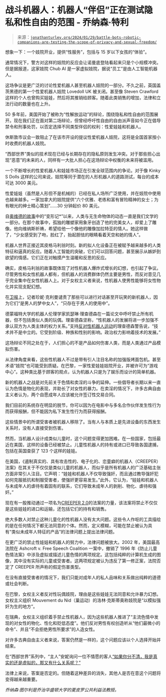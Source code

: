 <!--yml

分类：未分类

日期：2024 年 05 月 27 日 15:19:06

-->

# 战斗机器人：机器人“伴侣”正在测试隐私和性自由的范围 - 乔纳森·特利

> 来源：[`jonathanturley.org/2024/01/29/battle-bots-robotic-companions-are-testing-the-scope-of-privacy-and-sexual-freedom/`](https://jonathanturley.org/2024/01/29/battle-bots-robotic-companions-are-testing-the-scope-of-privacy-and-sexual-freedom/)

想象一下：一个妓院开业，提供“性服务”，包括与 15 岁以下女孩的“体验”。

通常情况下，警方对这样的妓院的反应会让诺曼底登陆看起来只是个小规模冲突。但是据报道，这家妓院 Chub AI 是一家虚拟妓院，据说“员工”是由人工智能机器人。

这场争议是更广泛的讨论性爱机器人甚至机器人妓院的一部分。不久之前，英国盖茨黑德的第一个性爱机器人妓院 Lovedoll UK 被关闭。甚至像 Steven Crawford 这样的个人也曾购买娃娃，然后将其推销给顾客。随着此类销售的增加，法律和立法行动的数量也在上升。

50 多年前，美国开始了被称为“性解放运动”的辩论，围绕隐私和性自由的范围展开。现在我们正在面对第二场辩论，但曾经呼吁性自由的自由派声音如今正在倡导禁令和刑事处罚，以否定选择不同类型伴侣的权利：性爱娃娃和机器人。

休斯敦市议会一致阻止了在该市开设的提议性爱机器人妓院，这将是全国首家按小时收费的机器人妓院。

“西部世界”类似的技术现在已经与长期存在的隐私原则发生冲突。对于那些担心出现“恶意”的未来的人，同样有一大批人担心在这场辩论中权衡的未来将被滥用。

一个不断增长的性爱机器人和娃娃市场正在引发全球范围内的争论。对于像 Kinky S Dolls 这样的公司来说，妓院等同于潜在的人形机器人的道路测试，每台的成本可达 3000 美元。

性爱娃娃（虽然是人形但不是机械的）已经在私人场所广泛使用，并在妓院中使用也越来越多。一家加拿大的妓院提供“六个优雅、老练和富有冒险精神的女士；为有眼光的绅士精心策划”……30 分钟起价 80 美元。

自[奥维德的故事](https://www.theoi.com/Text/OvidMetamorphoses10.html)中的“变形记*”以来，人类与无生命物体的动态一直是我们文学的一部分。在那个故事中，孤独的雕塑家用象牙创造了他的完美女人，却爱上了雕像。他向维纳斯祈祷，希望给他一个像他的雕像加拉特亚的情人。她这样做了，“少女感受到了吻，脸红了，抬起胆怯的眼睛看着天空和她的情人”。

机器人世界正接近其皮格马利翁时刻。新的拟人化设备正在被赋予越来越多的人类特征和逼真的反应。随着人工智能的突破，它们可以回答问题，甚至展示从嫉妒到欲望的情感。它们正在对触摸产生温暖和反思的反应。

确实，皮格马利翁的故事既体现了对性机器人爆炸式增长的幻想，也引起了争议。尽管男性和女性机器人都有，但机器人的消费群体仍然主要是男性，而反对意见几乎完全集中在女性机器人上。对于女权主义者来说，性机器人使男性能够将女性物化并实现支配幻想。

在[卫报](https://www.theguardian.com/technology/2017/apr/27/race-to-build-world-first-sex-robot)上，记者珍妮·克利曼谴责了那些可以进行对话甚至开玩笑的新机器人，因为它们“是男人的梦中女人”，“只存在于男人的使用中”。

德蒙福特大学的机器人伦理学家凯瑟琳·理查德森在一篇论文中呼吁禁止所有机器，但不包括类似人类的玩偶。理查德森坚称，“性机器人的发展将进一步加强不承认双方为人类主体的权力关系。”支持[反对性机器人运动](https://campaignagainstsexrobots.wordpress.com/organising-committee/)的理查德森警告说，“技术并不是中立的。它受到阶级、种族和性别的影响。政治权力影响着技术的发展。”

这场辩论不同之处在于，人们担心的不是产品如何伤害人类，而是人类通过产品模拟伤害。

从法律角度来看，这些性机器人不过是带有引人注目名称的加强版烤面包机。甚至术语“妓院”也可能受到质疑。在巴黎，一家性爱娃娃妓院开业，并被许可为“游戏中心”。这种类比基于顾客的观点，认为机器人只是为了娱乐而设计的简单机器。

新的机器人之战是对先前关于色情和卖淫的斗争的延伸。一些倡导者长期以来一直认为色情是物化的表现，并助长了对女性的暴力。在卖淫的情况下，许多古典自由主义者认为，两个自愿成年人应该被允许签订性交易合同。

我们目前的系统存在明显的脱节，你可以因为在电影中与多名合作伙伴发生性行为而获得报酬，但不能因为私下发生性行为而获得报酬。

这些情景中的所谓受害者被机器人移除了。当有人与本质上是先进设备的东西发生关系时，没有人直接受到伤害。

然而，当机器人设计成类似儿童时，这个问题变得更加困难。在一些国家，包括最近在美国，这样的设备已经被禁止。儿童性机器人的持有或进口已导致各国逮捕，包括在英国查获了 123 个这样的娃娃。

在美国，《遏制真实的、具有攻击性的、电子化的、恋童癖的机器人（CREEPER）法案》在其关于不仅仅是类似儿童的机器人，而似乎是所有机器人的广泛基础主张方面非常引人注目。它声明：“娃娃和机器人不仅导致强奸，而且通过教导强奸犯如何克服抵抗和制服受害者，使强奸更容易发生。”此外，它认为，“娃娃和机器人与未成年人的虐待有着固有的联系，它们导致未成年人的剥削、物化、虐待和强奸。”

现在有一股推动通过一项名为[CREEPER 2.0](https://www.congress.gov/bill/118th-congress/house-bill/2877?s=1&r=48)的法案的力量，该法案将禁止不仅仅是这些娃娃的进口和运输，还包括它们的持有和销售。

绝大多数人对禁止这种儿童化的性机器人没有太大问题。这些令人作呕的工具描绘的是在任何情况下都无法同意的个体。然而，定义模糊，可能在禁止被认为具有“类似未成年人特征的产品”的法律问题上提出法律问题。

在更广泛的禁止性娃娃和机器人的努力中，法律问题被放大。2002 年，美国最高法院在 Ashcroft v. Free Speech Coalition 一案中，撤销了 1996 年《防止儿童色情法案》中涉及虚拟或描述儿童色情的两项规定。这包括纯粹的计算机生成的图像，其中没有实际的儿童或受害者。这两项规定被认为违反了第一修正案，法院否定了 CREEPER 所声称的假定伤害类型。

在没有直接受害者的情况下，我们只能对成年人的私人品味和关系做出纯粹的道德或社会判断。

在巴黎，女权主义者反对性玩偶妓院，理由是这些娃娃无法同意和允许暴力幻想。女权主义组织 Mouvement du Nid（巢运动）的洛林·克斯蒂奥称妓院是“以模拟强奸为生的地方”。

在瑞典，女权主义组织着手禁止性机器人，因为这些机器人推进了“主流色情中发现的对女性的物化、性化和贬低态度”。他们反对男性有权创造听从“他们最微小的命令”、并且“不会拒绝男性所要求”的人造女性。

对许多古典自由主义者来说，答案仍然是一样的，这个问题应该以个人选择开始并结束。

在“西部世界”系列中，“主人”安妮询问一位不情愿的客人[“如果你分不清，我是真实的还是虚拟的，那又有什么关系呢？”](https://quotecatalog.com/quote/lisa-joy-if-you-cant-g7OyrDa/)

法律上来说，答案是否定的。但随着这种差异的消失，其他人是否在意这个问题将变得越来越重要。

*乔纳森·图尔利是乔治华盛顿大学的夏皮罗公共利益法教授。*
